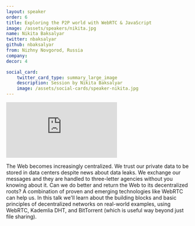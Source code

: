 ```yaml
---
layout: speaker
order: 6
title: Exploring the P2P world with WebRTC & JavaScript
image: /assets/speakers/nikita.jpg
name: Nikita Baksalyar
twitter: nbaksalyar
github: nbaksalyar
from: Nizhny Novgorod, Russia
company:
decor: 4

social_card:
    twitter_card_type: summary_large_image
    description: Session by Nikita Baksalyar
    image: /assets/social-cards/speaker-nikita.jpg
---
```



<div class="speaker-youtube">
    <iframe src="https://www.youtube.com/embed/nBPpJKvuNXM?rel=0" frameborder="0" allow="autoplay; encrypted-media" allowfullscreen></iframe>
</div>

The Web becomes increasingly centralized. We trust our private data to be stored in data centers despite news about data leaks. We exchange our messages and they are handled to three-letter agencies without you knowing about it. Can we do better and return the Web to its decentralized roots? A combination of proven and emerging technologies like WebRTC can help us. In this talk we'll learn about the building blocks and basic principles of decentralized networks on real-world examples, using WebRTC, Kademlia DHT, and BitTorrent (which is useful way beyond just file sharing).